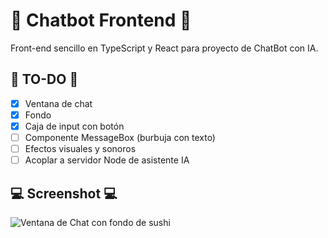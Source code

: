 # :sushi: Chatbot Frontend :sushi:

Front-end sencillo en TypeScript y React para proyecto de ChatBot con IA.

## :page_with_curl: TO-DO :page_with_curl:
- [x] Ventana de chat
- [x] Fondo
- [x] Caja de input con botón
- [ ] Componente MessageBox (burbuja con texto)
- [ ] Efectos visuales y sonoros
- [ ] Acoplar a servidor Node de asistente IA

## :computer: Screenshot :computer:
![Ventana de Chat con fondo de sushi](https://media.licdn.com/dms/image/v2/D4D22AQFm0zpfl3a6_Q/feedshare-shrink_1280/B4DZRmS.YjHIAo-/0/1736883038219?e=1746662400&v=beta&t=45DDhX_s6yt4DMVKVsFYohf_426-jwTGNKeWEyvtBSs)
